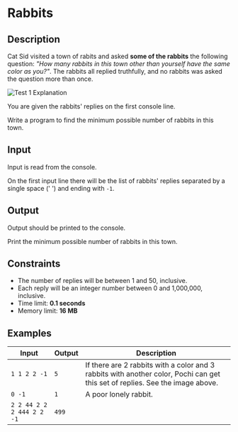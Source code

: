 # Rabbits

## Description
Cat Sid visited a town of rabits and asked **some of the rabbits** the following question: *"How many rabbits in this town other than yourself have the same color as you?"*. The rabbits all replied truthfully, and no rabbits was asked the question more than once.

![Test 1 Explanation](Images/Test1Explanation.png)

You are given the rabbits' replies on the first console line.

Write a program to find the minimum possible number of rabbits in this town.

## Input
Input is read from the console.

On the first input line there will be the list of rabbits' replies separated by a single space (' ') and ending with `-1`.

## Output
Output should be printed to the console.

Print the minimum possible number of rabbits in this town.

## Constraints
* The number of replies will be between 1 and 50, inclusive.
* Each reply will be an integer number between 0 and 1,000,000, inclusive.
* Time limit: **0.1 seconds**
* Memory limit: **16 MB**

## Examples

| Input                     | Output | Description                                      |
| ------------------------- | ------ | ------------------------------------------------ |
| `1 1 2 2 -1`              | `5`    | If there are 2 rabbits with a color and 3 rabbits with another color, Pochi can get this set of replies. See the image above. |
| `0 -1`                    | `1`    | A poor lonely rabbit. |
| `2 2 44 2 2 2 444 2 2 -1` | `499`  |  |